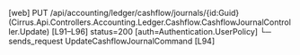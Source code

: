 [web] PUT /api/accounting/ledger/cashflow/journals/{id:Guid}  (Cirrus.Api.Controllers.Accounting.Ledger.Cashflow.CashflowJournalController.Update)  [L91–L96] status=200 [auth=Authentication.UserPolicy]
  └─ sends_request UpdateCashflowJournalCommand [L94]

